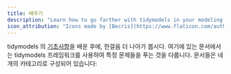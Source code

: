 ```yaml
---
title: 배우기
description: "Learn how to go farther with tidymodels in your modeling and machine learning projects."
icon_attribution: "Icons made by [Becris](https://www.flaticon.com/authors/becris) from www.flaticon.com"
---
```


tidymodels 의 [기초사항](/start/)을 배운 후에, 한걸음 더 나아가 봅시다. 여기에 있는 문서에서는 tidymodels 프레임워크를 사용하여 특정 문제들을 푸는 것을 다룹니다. 문서들은 네 개의 카테고리로 구성되어 있습니다:
